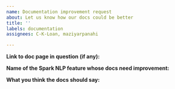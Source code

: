 ```yaml
---
name: Documentation improvement request
about: Let us know how our docs could be better
title: ''
labels: documentation
assignees: C-K-Loan, maziyarpanahi

---
```


**Link to doc page in question (if any):**

**Name of the Spark NLP feature whose docs need improvement:**

**What you think the docs should say:**
